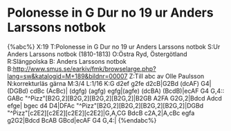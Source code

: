 # Polonesse in G Dur no 19 ur Anders Larssons notbok

{%abc%}
X:19
T:Polonesse in G Dur no 19 ur Anders Larssons notbok
S:Ur Anders Larssons notbok (1810-1813)
O:Östra Ryd, Östergötland
R:Slängpolska
B: Anders Larssons notbok
B:http://www.smus.se/earkiv/fmk/browselarge.php?lang=sw&katalogid=M+189&bildnr=00007
Z:Till abc av Olle Paulsson
N:korrekturläs gärna
M:3/4
L:1/16
K:G
d2ef g2fe d2cB|G2Bd (dcAF) G4|(DGBd) cdBc (AcBc)|
(dgfg) (agfg) egfg|(agfe) (dcBA) (BcdB)|ecAF G4 G,4::
GABc "^Pizz"[B2G,2][B2G,2][B2G,2][B2G,2]|B2GB A2FA G2G,2|Bdcd Adcd efge|
bgec d4 D4|DFAc "^Pizz"[B2G,2][B2G,2][B2G,2][B2G,2]|DGBd "^Pizz"[c2E2][c2E2][c2E2][c2E2]|G,A,CG
BdcB c2A,2|A,cBc egfa g2G2|Bdcd BcAB GBcd|ecAF G4 G,4:|
{%endabc%}
